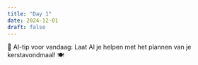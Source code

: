 ```yaml
---
title: "Day 1"
date: 2024-12-01
draft: false
---
```


🎄 AI-tip voor vandaag: Laat AI je helpen met het plannen van je kerstavondmaal! 🍽️
